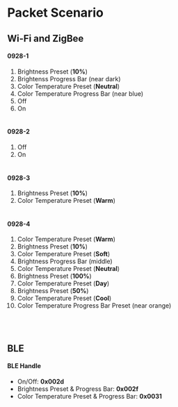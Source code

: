 # Packet Scenario

## Wi-Fi and ZigBee
#### 0928-1
1. Brightness Preset (**10%**)
2. Brightenss Progress Bar (near dark)
3. Color Temperature Preset (**Neutral**)
4. Color Temperature Progress Bar (near blue)
5. Off
6. On <br><br>

#### 0928-2
1. Off
2. On <br><br>

#### 0928-3
1. Brightness Preset (**10%**)
2. Color Temperature Preset (**Warm**) <br><br>

#### 0928-4
1. Color Temperature Preset (**Warm**)
2. Brightness Preset (**10%**)
3. Color Temperature Preset (**Soft**)
4. Brightness Progress Bar (middle)
5. Color Temperature Preset (**Neutral**)
6. Brightness Preset (**100%**)
7. Color Temperature Preset (**Day**)
8. Brightness Preset (**50%**)
9. Color Temperature Preset (**Cool**)
10. Color Temperature Progress Bar Preset (near orange) <br><br>

<br>

## BLE
#### BLE Handle
* On/Off: **0x002d**
* Brightness Preset & Progress Bar: **0x002f**
* Color Temperature Preset & Progress Bar: **0x0031**
